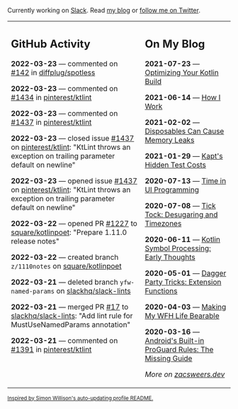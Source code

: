 Currently working on [Slack](https://slack.com/). Read [my blog](https://zacsweers.dev/) or [follow me on Twitter](https://twitter.com/ZacSweers).

<table><tr><td valign="top" width="60%">

## GitHub Activity
<!-- githubActivity starts -->
**2022-03-23** — commented on [#142](https://github.com/diffplug/spotless/issues/142#issuecomment-1076745332) in [diffplug/spotless](https://github.com/diffplug/spotless)

**2022-03-23** — commented on [#1434](https://github.com/pinterest/ktlint/issues/1434#issuecomment-1076742855) in [pinterest/ktlint](https://github.com/pinterest/ktlint)

**2022-03-23** — commented on [#1437](https://github.com/pinterest/ktlint/issues/1437#issuecomment-1076730830) in [pinterest/ktlint](https://github.com/pinterest/ktlint)

**2022-03-23** — closed issue [#1437](https://github.com/pinterest/ktlint/issues/1437) on [pinterest/ktlint](https://github.com/pinterest/ktlint): "KtLint throws an exception on trailing parameter default on newline"

**2022-03-23** — opened issue [#1437](https://github.com/pinterest/ktlint/issues/1437) on [pinterest/ktlint](https://github.com/pinterest/ktlint): "KtLint throws an exception on trailing parameter default on newline"

**2022-03-22** — opened PR [#1227](https://github.com/square/kotlinpoet/pull/1227) to [square/kotlinpoet](https://github.com/square/kotlinpoet): "Prepare 1.11.0 release notes"

**2022-03-22** — created branch `z/1110notes` on [square/kotlinpoet](https://github.com/square/kotlinpoet)

**2022-03-21** — deleted branch `yfw-named-params` on [slackhq/slack-lints](https://github.com/slackhq/slack-lints)

**2022-03-21** — merged PR [#17](https://github.com/slackhq/slack-lints/pull/17) to [slackhq/slack-lints](https://github.com/slackhq/slack-lints): "Add lint rule for MustUseNamedParams annotation"

**2022-03-21** — commented on [#1391](https://github.com/pinterest/ktlint/issues/1391#issuecomment-1074388850) in [pinterest/ktlint](https://github.com/pinterest/ktlint)
<!-- githubActivity ends -->
</td><td valign="top" width="40%">

## On My Blog
<!-- blog starts -->
**2021-07-23** — [Optimizing Your Kotlin Build](https://www.zacsweers.dev/optimizing-your-kotlin-build/)

**2021-06-14** — [How I Work](https://www.zacsweers.dev/how-i-work/)

**2021-02-02** — [Disposables Can Cause Memory Leaks](https://www.zacsweers.dev/disposables-can-cause-memory-leaks/)

**2021-01-29** — [Kapt's Hidden Test Costs](https://www.zacsweers.dev/kapts-hidden-test-costs/)

**2020-07-13** — [Time in UI Programming](https://www.zacsweers.dev/time-in-ui/)

**2020-07-08** — [Tick Tock: Desugaring and Timezones](https://www.zacsweers.dev/ticktock-desugaring-timezones/)

**2020-06-11** — [Kotlin Symbol Processing: Early Thoughts](https://www.zacsweers.dev/kotlin-symbol-processor-early-thoughts/)

**2020-05-01** — [Dagger Party Tricks: Extension Functions](https://www.zacsweers.dev/dagger-party-tricks-extension-functions/)

**2020-04-03** — [Making My WFH Life Bearable](https://www.zacsweers.dev/making-wfh-life-bearable/)

**2020-03-16** — [Android's Built-in ProGuard Rules: The Missing Guide](https://www.zacsweers.dev/android-proguard-rules/)
<!-- blog ends -->
_More on [zacsweers.dev](https://zacsweers.dev/)_
</td></tr></table>

<sub><a href="https://simonwillison.net/2020/Jul/10/self-updating-profile-readme/">Inspired by Simon Willison's auto-updating profile README.</a></sub>
